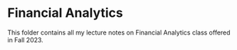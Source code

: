 # Financial Analytics
This folder contains all my lecture notes on Financial Analytics class offered in Fall 2023.
